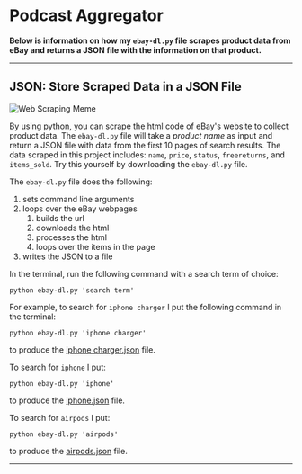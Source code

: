 # Podcast Aggregator
**Below is information on how my `ebay-dl.py` file scrapes product data from eBay and returns a JSON file with the information on that product.**

---

## JSON: Store Scraped Data in a JSON File
![Web Scraping Meme](https://github.com/keirkeenan/hw_03/blob/main/web_scraping.jpg)

By using python, you can scrape the html code of eBay's website to collect product data. The `ebay-dl.py` file will take a *product name* as input and return a JSON file with data from the first 10 pages of search results. The data scraped in this project includes: `name`, `price`, `status`, `freereturns`, and `items_sold`.  Try this yourself by downloading the `ebay-dl.py` file. 

The `ebay-dl.py` file does the following:
1. sets command line arguments
2. loops over the eBay webpages 
    1. builds the url
    2. downloads the html
    3. processes the html
    4. loops over the items in the page
3. writes the JSON to a file

In the terminal, run the following command with a search term of choice:
```
python ebay-dl.py 'search term'
```

For example, to search for `iphone charger` I put the following command in the terminal:
```
python ebay-dl.py 'iphone charger'
```
to produce the [iphone charger.json](https://github.com/keirkeenan/hw_03/blob/main/iphone%20charger.json) file.

To search for `iphone` I put:
```
python ebay-dl.py 'iphone'
```
to produce the [iphone.json](https://github.com/keirkeenan/hw_03/blob/main/iphone.json) file.

To search for `airpods` I put:
```
python ebay-dl.py 'airpods'
```
to produce the [airpods.json](https://github.com/keirkeenan/hw_03/blob/main/airpods.json) file.

---
